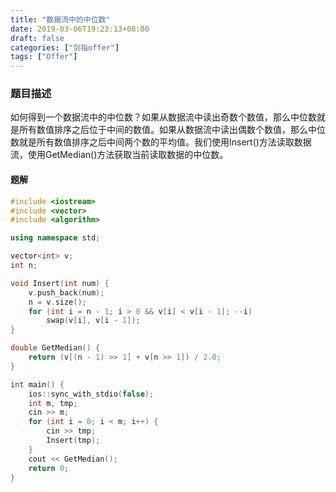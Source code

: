 ```yaml
---
title: "数据流中的中位数"
date: 2019-03-06T19:23:13+08:00
draft: false
categories: ["剑指offer"]
tags: ["Offer"]
---
```


### 题目描述

如何得到一个数据流中的中位数？如果从数据流中读出奇数个数值，那么中位数就是所有数值排序之后位于中间的数值。如果从数据流中读出偶数个数值，那么中位数就是所有数值排序之后中间两个数的平均值。我们使用Insert()方法读取数据流，使用GetMedian()方法获取当前读取数据的中位数。

#### 题解

```c++
#include <iostream>
#include <vector>
#include <algorithm>

using namespace std;

vector<int> v;
int n;

void Insert(int num) {
    v.push_back(num);
    n = v.size();
    for (int i = n - 1; i > 0 && v[i] < v[i - 1]; --i)
        swap(v[i], v[i - 1]);
}

double GetMedian() {
    return (v[(n - 1) >> 1] + v[n >> 1]) / 2.0;
}

int main() {
    ios::sync_with_stdio(false);
    int m, tmp;
    cin >> m;
    for (int i = 0; i < m; i++) {
        cin >> tmp;
        Insert(tmp);
    }
    cout << GetMedian();
    return 0;
}
```